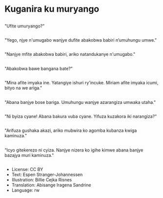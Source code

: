 # Kuganira ku muryango

##
"Ufite umuryango?"

##
"Yego, njye n'umugabo wanjye dufite abakobwa babiri n’umuhungu umwe."

##
"Nanjye mfite abakobwa babiri, ariko natandukanye n'umugabo."

##
"Abakobwa bawe bangana bate?"

##
"Mina afite imyaka ine. Yatangiye ishuri ry'incuke. Miriam afite imyaka icumi, bityo na we ariga."

##
"Abana banjye bose bariga. Umuhungu wanjye azarangiza umwaka utaha."

##
"Ni byiza cyane! Abana bakura vuba cyane. Yifuza kuzakora iki narangiza?"

##
"Arifuza gushaka akazi, ariko mubwira ko agomba kubanza kwiga kaminuza."

##
"Icyo gitekerezo ni cyiza. Nanjye nizera ko igihe kimwe abana banjye bazajya muri kaminuza."

##
* License: CC BY
* Text: Espen Stranger-Johannessen
* Illustration: Billie Cejka Risnes
* Translation: Abisange Iragena Sandrine
* Language: rw
